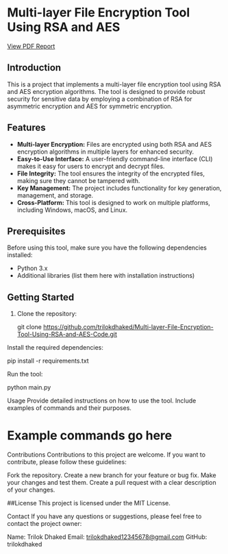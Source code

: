 # Multi-layer File Encryption Tool Using RSA and AES

[View PDF Report](https://github.com/trilokdhaked/Multi-layer-File-Encryption-Tool-Using-RSA-and-AES-Code/blob/master/Report.pdf)


## Introduction

This is a project that implements a multi-layer file encryption tool using RSA and AES encryption algorithms. The tool is designed to provide robust security for sensitive data by employing a combination of RSA for asymmetric encryption and AES for symmetric encryption.

## Features

- **Multi-layer Encryption:** Files are encrypted using both RSA and AES encryption algorithms in multiple layers for enhanced security.
- **Easy-to-Use Interface:** A user-friendly command-line interface (CLI) makes it easy for users to encrypt and decrypt files.
- **File Integrity:** The tool ensures the integrity of the encrypted files, making sure they cannot be tampered with.
- **Key Management:** The project includes functionality for key generation, management, and storage.
- **Cross-Platform:** This tool is designed to work on multiple platforms, including Windows, macOS, and Linux.

## Prerequisites

Before using this tool, make sure you have the following dependencies installed:

- Python 3.x
- Additional libraries (list them here with installation instructions)

## Getting Started

1. Clone the repository:


   git clone https://github.com/trilokdhaked/Multi-layer-File-Encryption-Tool-Using-RSA-and-AES-Code.git

Install the required dependencies:

pip install -r requirements.txt


Run the tool:

python main.py

Usage
Provide detailed instructions on how to use the tool. Include examples of commands and their purposes.

# Example commands go here
Contributions
Contributions to this project are welcome. If you want to contribute, please follow these guidelines:

Fork the repository.
Create a new branch for your feature or bug fix.
Make your changes and test them.
Create a pull request with a clear description of your changes.

##License
This project is licensed under the MIT License.

Contact
If you have any questions or suggestions, please feel free to contact the project owner:

Name: Trilok Dhaked
Email: trilokdhaked12345678@gmail.com
GitHub: trilokdhaked

